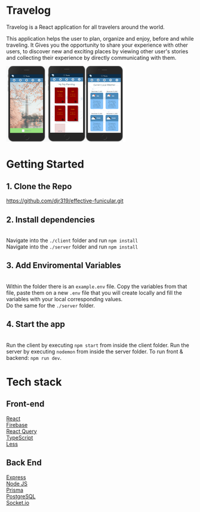 # Travelog

Travelog is a React application  for all travelers around the world. 

This application helps the user to plan, organize and enjoy, before and while traveling. It Gives you the opportunity to share your experience with other users, to discover new and exciting places by viewing other user's stories and collecting their experience by  directly communicating with them.

<img src="screenshots/travelog1.png" alt="home" width="320"/>

# Getting Started

## 1. Clone the Repo

https://github.com/djr319/effective-funicular.git

## 2. Install dependencies
\
 Navigate into the `./client` folder and run `npm install`
\
 Navigate into the `./server` folder and run `npm install`
 
 ## 3. Add Enviromental Variables
\
 Within the folder there is an `example.env` file. Copy the variables from that file, paste them on a new `.env` file that you will create locally and fill the variables with your local corresponding values.
\
 Do the same for the `./server` folder.

## 4. Start the app
\
 Run the client by executing `npm start` from inside the client folder.
Run the server by executing `nodemon` from inside the server folder.
To run front & backend: `npm run dev`.

# Tech stack

## Front-end

<a href="https://reactjs.org/">React</a>
\
<a href="https://firebase.google.com/">Firebase</a>
\
<a href="https://react-query.tanstack.com/">React Query</a>
\
<a href="https://react-query.tanstack.com/">TypeScript</a>
\
<a href="https://lesscss.org/">Less</a>

## Back End

<a href="https://expressjs.com/">Express</a>
\
<a href="https://nodejs.org/">Node JS</a>
\
<a href="https://www.prisma.io/">Prisma</a>
\
<a href="https://www.postgresql.org/">PostgreSQL</a>
\
<a href="https://www.postgresql.org/">Socket.io</a>
